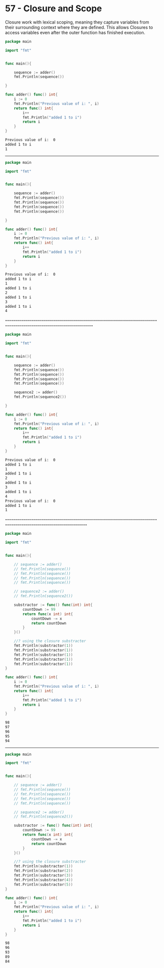 # 57 - Closure and Scope
Closure work with lexical scoping, meaning they capture variables
from their surrounding context where they are defined.
This allows Closures to access variables even after the outer function has finished execution.

```go
package main

import "fmt"


func main(){

	sequence := adder()
	fmt.Println(sequence())

}

func adder() func() int{
	i := 0
	fmt.Println("Previous value of i: ", i)
	return func() int{
		i++
		fmt.Println("added 1 to i")
		return i
	}
}
```
```bash
Previous value of i:  0
added 1 to i
1
```

---------------------------------------------------------------------------------------------------------------------

```go
package main

import "fmt"


func main(){

	sequence := adder()
	fmt.Println(sequence())
	fmt.Println(sequence())
	fmt.Println(sequence())
	fmt.Println(sequence())

}

func adder() func() int{
	i := 0
	fmt.Println("Previous value of i: ", i)
	return func() int{
		i++
		fmt.Println("added 1 to i")
		return i
	}
}
```
```bash
Previous value of i:  0
added 1 to i
1
added 1 to i
2
added 1 to i
3
added 1 to i
4
```

**------------------------------------------------------------------------------------------------------------------------**

```go
package main

import "fmt"


func main(){

	sequence := adder()
	fmt.Println(sequence())
	fmt.Println(sequence())
	fmt.Println(sequence())
	fmt.Println(sequence())

	sequence2 := adder()
    fmt.Println(sequence2())

}

func adder() func() int{
	i := 0
	fmt.Println("Previous value of i: ", i)
	return func() int{
		i++
		fmt.Println("added 1 to i")
		return i
	}
}
```
```bash
Previous value of i:  0
added 1 to i
1
added 1 to i
2
added 1 to i
3
added 1 to i
4
Previous value of i:  0
added 1 to i
1
```

**---------------------------------------------------------------------------------------------------------------------**

```go
package main

import "fmt"


func main(){

	// sequence := adder()
	// fmt.Println(sequence())
	// fmt.Println(sequence())
	// fmt.Println(sequence())
	// fmt.Println(sequence())

	// sequence2 := adder()
    // fmt.Println(sequence2())

	substractor := func() func(int) int{
		countDown := 99
		return func(x int) int{
			countDown -= x
			return countDown
		}
	}()

	//? using the closure substracter
	fmt.Println(substractor(1))
	fmt.Println(substractor(1))
	fmt.Println(substractor(1))
	fmt.Println(substractor(1))
	fmt.Println(substractor(1))
}

func adder() func() int{
	i := 0
	fmt.Println("Previous value of i: ", i)
	return func() int{
		i++
		fmt.Println("added 1 to i")
		return i
	}
}
```
```bash
98
97
96
95
94
```

----------------------------------------------------------------------------------------------------------------------

```go
package main

import "fmt"


func main(){

	// sequence := adder()
	// fmt.Println(sequence())
	// fmt.Println(sequence())
	// fmt.Println(sequence())
	// fmt.Println(sequence())

	// sequence2 := adder()
    // fmt.Println(sequence2())

	substractor := func() func(int) int{
		countDown := 99
		return func(x int) int{
			countDown -= x
			return countDown
		}
	}()

	//? using the closure substracter
	fmt.Println(substractor(1))
	fmt.Println(substractor(2))
	fmt.Println(substractor(3))
	fmt.Println(substractor(4))
	fmt.Println(substractor(5))
}

func adder() func() int{
	i := 0
	fmt.Println("Previous value of i: ", i)
	return func() int{
		i++
		fmt.Println("added 1 to i")
		return i
	}
}
```
```bash
98
96
93
89
84
```
